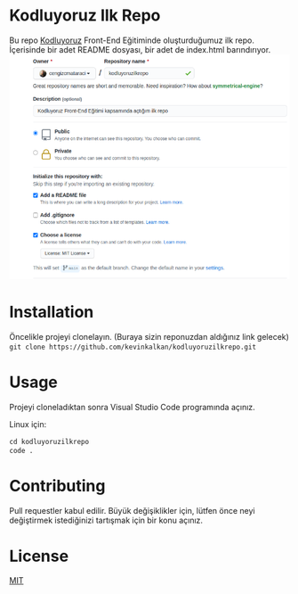 # Kodluyoruz Ilk Repo
Bu repo [Kodluyoruz](https://www.kodluyoruz.org/) Front-End Eğitiminde oluşturduğumuz ilk repo. İçerisinde bir adet README dosyası, bir adet de index.html barındırıyor.
![Kodluyoruz Resmi](https://github.com/Kodluyoruz/taskforce/blob/main/git/odev1/figures/github.png?raw=true)
# Installation
Öncelikle projeyi clonelayın. (Buraya sizin reponuzdan aldığınız link gelecek)
`git clone https://github.com/kevinkalkan/kodluyoruzilkrepo.git`
# Usage
Projeyi cloneladıktan sonra Visual Studio Code programında açınız.

Linux için:
```
cd kodluyoruzilkrepo
code .
```
# Contributing
Pull requestler kabul edilir. Büyük değişiklikler için, lütfen önce neyi değiştirmek istediğinizi tartışmak için bir konu açınız.
# License
[MIT](https://choosealicense.com/licenses/mit/)